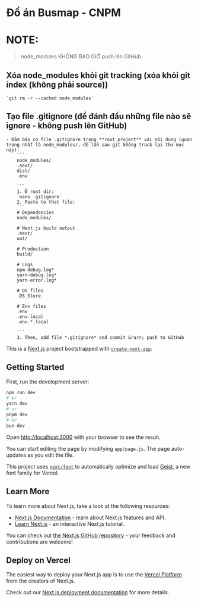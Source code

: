 # Đồ án Busmap - CNPM

# NOTE:
> node_modules KHÔNG BAO GIỜ push lên GitHub.

## Xóa node_modules khỏi git tracking (xóa khỏi git index (không phải source))

    `git rm -r --cached node_modules`

## Tạo file .gitignore (để đánh đấu những file nào sẽ ignore - không push lên GitHub)

    - Đảm bảo có file .gitignore trong **root project** với nội dung (quan trọng nhất là node_modules/, để lần sau git không track lại thư mục này):
        ```
        node_modules/
        .next/
        dist/
        .env

        ```
        1. Ở root dir:
        `nano .gitignore`   
        2. Paste to that file:
        ```
        # Dependencies
        node_modules/

        # Next.js build output
        .next/
        out/

        # Production
        build/

        # Logs
        npm-debug.log*
        yarn-debug.log*
        yarn-error.log*

        # OS files
        .DS_Store

        # Env files
        .env
        .env.local
        .env.*.local

        ```
        3. Then, add file *.gitignore* and commit &rarr; push to GitHub
        

This is a [Next.js](https://nextjs.org) project bootstrapped with [`create-next-app`](https://nextjs.org/docs/app/api-reference/cli/create-next-app).

## Getting Started

First, run the development server:

```bash
npm run dev
# or
yarn dev
# or
pnpm dev
# or
bun dev
```

Open [http://localhost:3000](http://localhost:3000) with your browser to see the result.

You can start editing the page by modifying `app/page.js`. The page auto-updates as you edit the file.

This project uses [`next/font`](https://nextjs.org/docs/app/building-your-application/optimizing/fonts) to automatically optimize and load [Geist](https://vercel.com/font), a new font family for Vercel.

## Learn More

To learn more about Next.js, take a look at the following resources:

- [Next.js Documentation](https://nextjs.org/docs) - learn about Next.js features and API.
- [Learn Next.js](https://nextjs.org/learn) - an interactive Next.js tutorial.

You can check out [the Next.js GitHub repository](https://github.com/vercel/next.js) - your feedback and contributions are welcome!

## Deploy on Vercel

The easiest way to deploy your Next.js app is to use the [Vercel Platform](https://vercel.com/new?utm_medium=default-template&filter=next.js&utm_source=create-next-app&utm_campaign=create-next-app-readme) from the creators of Next.js.

Check out our [Next.js deployment documentation](https://nextjs.org/docs/app/building-your-application/deploying) for more details.
